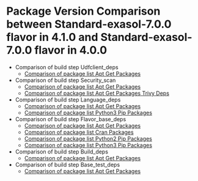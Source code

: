 # Package Version Comparison between Standard-exasol-7.0.0 flavor in 4.1.0 and Standard-exasol-7.0.0 flavor in 4.0.0

- Comparison of build step Udfclient_deps
  - [Comparison of package list Apt Get Packages](udfclient_deps/apt_get_packages_diff.md)
- Comparison of build step Security_scan
  - [Comparison of package list Apt Get Packages](security_scan/apt_get_packages_diff.md)
  - [Comparison of package list Apt Get Packages Trivy Deps](security_scan/apt_get_packages_trivy_deps_diff.md)
- Comparison of build step Language_deps
  - [Comparison of package list Apt Get Packages](language_deps/apt_get_packages_diff.md)
  - [Comparison of package list Python3 Pip Packages](language_deps/python3_pip_packages_diff.md)
- Comparison of build step Flavor_base_deps
  - [Comparison of package list Apt Get Packages](flavor_base_deps/apt_get_packages_diff.md)
  - [Comparison of package list Cran Packages](flavor_base_deps/cran_packages_diff.md)
  - [Comparison of package list Python2 Pip Packages](flavor_base_deps/python2_pip_packages_diff.md)
  - [Comparison of package list Python3 Pip Packages](flavor_base_deps/python3_pip_packages_diff.md)
- Comparison of build step Build_deps
  - [Comparison of package list Apt Get Packages](build_deps/apt_get_packages_diff.md)
- Comparison of build step Base_test_deps
  - [Comparison of package list Apt Get Packages](base_test_deps/apt_get_packages_diff.md)
